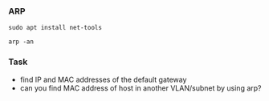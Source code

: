### ARP

```
sudo apt install net-tools

arp -an
```

### Task

- find IP and MAC addresses of the default gateway
- can you find MAC address of host in another VLAN/subnet by using arp?
